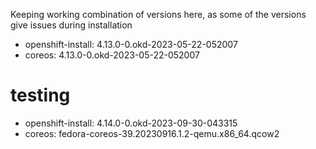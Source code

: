 Keeping working combination of versions here, as some of the versions give issues during installation

- openshift-install: 4.13.0-0.okd-2023-05-22-052007
- coreos: 4.13.0-0.okd-2023-05-22-052007

# testing
- openshift-install: 4.14.0-0.okd-2023-09-30-043315
- coreos: fedora-coreos-39.20230916.1.2-qemu.x86_64.qcow2